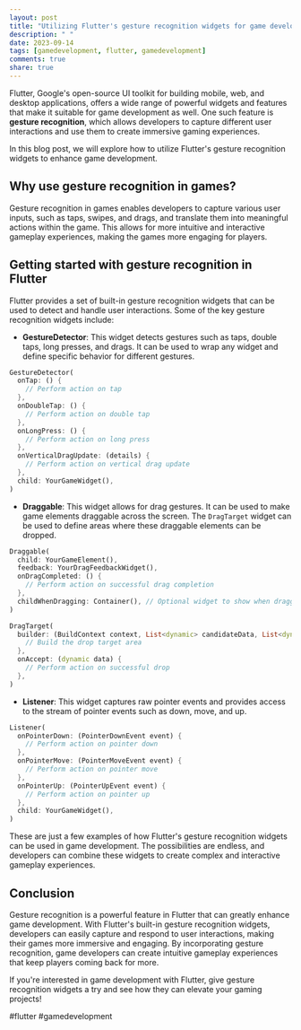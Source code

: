 ```yaml
---
layout: post
title: "Utilizing Flutter's gesture recognition widgets for game development"
description: " "
date: 2023-09-14
tags: [gamedevelopment, flutter, gamedevelopment]
comments: true
share: true
---
```


Flutter, Google's open-source UI toolkit for building mobile, web, and desktop applications, offers a wide range of powerful widgets and features that make it suitable for game development as well. One such feature is **gesture recognition**, which allows developers to capture different user interactions and use them to create immersive gaming experiences.

In this blog post, we will explore how to utilize Flutter's gesture recognition widgets to enhance game development.

## Why use gesture recognition in games?

Gesture recognition in games enables developers to capture various user inputs, such as taps, swipes, and drags, and translate them into meaningful actions within the game. This allows for more intuitive and interactive gameplay experiences, making the games more engaging for players.

## Getting started with gesture recognition in Flutter

Flutter provides a set of built-in gesture recognition widgets that can be used to detect and handle user interactions. Some of the key gesture recognition widgets include:

- **GestureDetector**: This widget detects gestures such as taps, double taps, long presses, and drags. It can be used to wrap any widget and define specific behavior for different gestures.

```dart
GestureDetector(
  onTap: () {
    // Perform action on tap
  },
  onDoubleTap: () {
    // Perform action on double tap
  },
  onLongPress: () {
    // Perform action on long press
  },
  onVerticalDragUpdate: (details) {
    // Perform action on vertical drag update
  },
  child: YourGameWidget(),
)
```

- **Draggable**: This widget allows for drag gestures. It can be used to make game elements draggable across the screen. The `DragTarget` widget can be used to define areas where these draggable elements can be dropped.

```dart
Draggable(
  child: YourGameElement(),
  feedback: YourDragFeedbackWidget(),
  onDragCompleted: () {
    // Perform action on successful drag completion
  },
  childWhenDragging: Container(), // Optional widget to show when dragging
)

DragTarget(
  builder: (BuildContext context, List<dynamic> candidateData, List<dynamic> rejectedData) {
    // Build the drop target area
  },
  onAccept: (dynamic data) {
    // Perform action on successful drop
  },
)
```

- **Listener**: This widget captures raw pointer events and provides access to the stream of pointer events such as down, move, and up.

```dart
Listener(
  onPointerDown: (PointerDownEvent event) {
    // Perform action on pointer down
  },
  onPointerMove: (PointerMoveEvent event) {
    // Perform action on pointer move
  },
  onPointerUp: (PointerUpEvent event) {
    // Perform action on pointer up
  },
  child: YourGameWidget(),
)
```

These are just a few examples of how Flutter's gesture recognition widgets can be used in game development. The possibilities are endless, and developers can combine these widgets to create complex and interactive gameplay experiences.

## Conclusion

Gesture recognition is a powerful feature in Flutter that can greatly enhance game development. With Flutter's built-in gesture recognition widgets, developers can easily capture and respond to user interactions, making their games more immersive and engaging. By incorporating gesture recognition, game developers can create intuitive gameplay experiences that keep players coming back for more.

If you're interested in game development with Flutter, give gesture recognition widgets a try and see how they can elevate your gaming projects!

#flutter #gamedevelopment